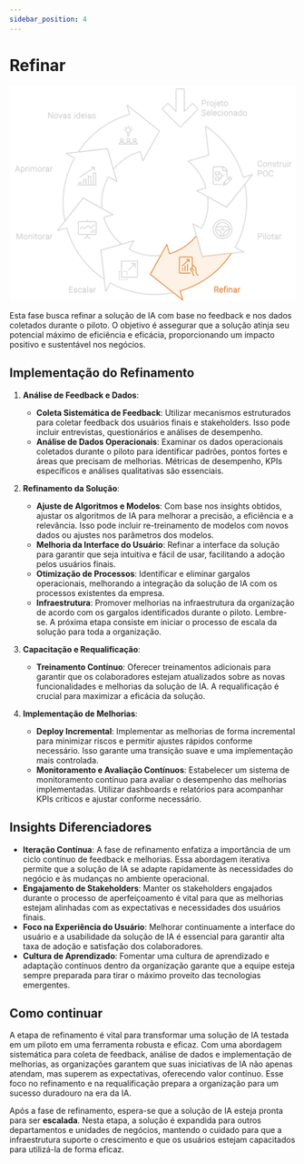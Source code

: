 ```yaml
---
sidebar_position: 4
---
```

# Refinar
![Fluxo adoção da IA - Implementar](./ciclo/ciclo-implementar-refinar.svg)

Esta fase busca refinar a solução de IA com base no feedback e nos dados coletados durante o piloto. O objetivo é assegurar que a solução atinja seu potencial máximo de eficiência e eficácia, proporcionando um impacto positivo e sustentável nos negócios.

## Implementação do Refinamento
1. **Análise de Feedback e Dados**:
   - **Coleta Sistemática de Feedback**: Utilizar mecanismos estruturados para coletar feedback dos usuários finais e stakeholders. Isso pode incluir entrevistas, questionários e análises de desempenho.
   - **Análise de Dados Operacionais**: Examinar os dados operacionais coletados durante o piloto para identificar padrões, pontos fortes e áreas que precisam de melhorias. Métricas de desempenho, KPIs específicos e análises qualitativas são essenciais.

2. **Refinamento da Solução**:
   - **Ajuste de Algoritmos e Modelos**: Com base nos insights obtidos, ajustar os algoritmos de IA para melhorar a precisão, a eficiência e a relevância. Isso pode incluir re-treinamento de modelos com novos dados ou ajustes nos parâmetros dos modelos.
   - **Melhoria da Interface do Usuário**: Refinar a interface da solução para garantir que seja intuitiva e fácil de usar, facilitando a adoção pelos usuários finais.
   - **Otimização de Processos**: Identificar e eliminar gargalos operacionais, melhorando a integração da solução de IA com os processos existentes da empresa.
   - **Infraestrutura**: Promover melhorias na infraestrutura da organização de acordo com os gargalos identificados durante o piloto. Lembre-se. A próxima etapa consiste em iniciar o processo de escala da solução para toda a organização.

3. **Capacitação e Requalificação**:
   - **Treinamento Contínuo**: Oferecer treinamentos adicionais para garantir que os colaboradores estejam atualizados sobre as novas funcionalidades e melhorias da solução de IA. A requalificação é crucial para maximizar a eficácia da solução.
   
4. **Implementação de Melhorias**:
   - **Deploy Incremental**: Implementar as melhorias de forma incremental para minimizar riscos e permitir ajustes rápidos conforme necessário. Isso garante uma transição suave e uma implementação mais controlada.
   - **Monitoramento e Avaliação Contínuos**: Estabelecer um sistema de monitoramento contínuo para avaliar o desempenho das melhorias implementadas. Utilizar dashboards e relatórios para acompanhar KPIs críticos e ajustar conforme necessário.

## Insights Diferenciadores
- **Iteração Contínua**: A fase de refinamento enfatiza a importância de um ciclo contínuo de feedback e melhorias. Essa abordagem iterativa permite que a solução de IA se adapte rapidamente às necessidades do negócio e às mudanças no ambiente operacional.
- **Engajamento de Stakeholders**: Manter os stakeholders engajados durante o processo de aperfeiçoamento é vital para que as melhorias estejam alinhadas com as expectativas e necessidades dos usuários finais.
- **Foco na Experiência do Usuário**: Melhorar continuamente a interface do usuário e a usabilidade da solução de IA é essencial para garantir alta taxa de adoção e satisfação dos colaboradores.
- **Cultura de Aprendizado**: Fomentar uma cultura de aprendizado e adaptação contínuos dentro da organização garante que a equipe esteja sempre preparada para tirar o máximo proveito das tecnologias emergentes.

## Como continuar
A etapa de refinamento é vital para transformar uma solução de IA testada em um piloto em uma ferramenta robusta e eficaz. Com uma abordagem sistemática para coleta de feedback, análise de dados e implementação de melhorias, as organizações garantem que suas iniciativas de IA não apenas atendam, mas superem as expectativas, oferecendo valor contínuo. Esse foco no refinamento e na requalificação prepara a organização para um sucesso duradouro na era da IA.

Após a fase de refinamento, espera-se que a solução de IA esteja pronta para ser **escalada**. Nesta etapa, a solução é expandida para outros departamentos e unidades de negócios, mantendo o cuidado para que a infraestrutura suporte o crescimento e que os usuários estejam capacitados para utilizá-la de forma eficaz.
